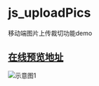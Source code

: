 # js_uploadPics
移动端图片上传裁切功能demo



## [在线预览地址](http://www.zouyang1230.com/project/upload/)

![示意图1](http://zouyang1230.com/images/up_sample.jpg)
